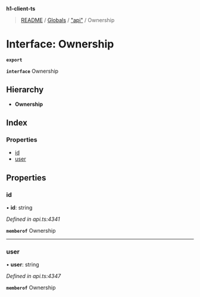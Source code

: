 **h1-client-ts**

> [README](../README.md) / [Globals](../globals.md) / ["api"](../modules/_api_.md) / Ownership

# Interface: Ownership

**`export`** 

**`interface`** Ownership

## Hierarchy

* **Ownership**

## Index

### Properties

* [id](_api_.ownership.md#id)
* [user](_api_.ownership.md#user)

## Properties

### id

•  **id**: string

*Defined in api.ts:4341*

**`memberof`** Ownership

___

### user

•  **user**: string

*Defined in api.ts:4347*

**`memberof`** Ownership
